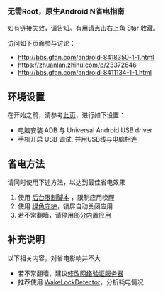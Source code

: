 ### 无需Root，原生Android N省电指南

如有链接失效，请告知。有用请点击右上角 Star 收藏。

访问如下页面参与讨论：
- http://bbs.gfan.com/android-8418350-1-1.html
- https://zhuanlan.zhihu.com/p/23372646
- http://bbs.gfan.com/android-8411134-1-1.html

## 环境设置
在开始之前，请参考[此页](https://github.com/Jiangyiqun/android_background_ignore/tree/master/adb_installer)，进行如下设置：
- 电脑安装 ADB 与 Universal Android USB driver
- 手机开启 USB 调试, 并用USB线与电脑相连

## 省电方法
请同时使用下述方法，以达到最佳省电效果

1. 使用 [后台限制脚本](https://github.com/Jiangyiqun/android_background_ignore/tree/master/android_background_ignore) ，限制应用唤醒
2. 使用 [绿色守护](https://github.com/Jiangyiqun/android_background_ignore/tree/master/greenify)，锁屏自动关闭应用
3. 若不常翻墙，请停用[部分内置应用](https://github.com/Jiangyiqun/android_background_ignore/tree/master/disable_google_apps) 

## 补充说明
以下相关内容，对省电影响并不大
- 若不常翻墙，建议[修改网络验证服务器](https://github.com/Jiangyiqun/android_background_ignore/tree/master/captive_portal_server_changer)
- 推荐使用 [WakeLockDetector](https://github.com/Jiangyiqun/android_background_ignore/tree/master/wake_lock_detector)，分析耗电情况
